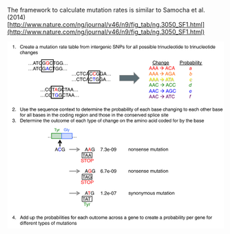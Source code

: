 The framework to calculate mutation rates is similar to Samocha et al. (2014) [http://www.nature.com/ng/journal/v46/n9/fig_tab/ng.3050_SF1.html](http://www.nature.com/ng/journal/v46/n9/fig_tab/ng.3050_SF1.html)


![Framework of Samocha et al. (2014)](./ng.3050-SF1.jpg)
